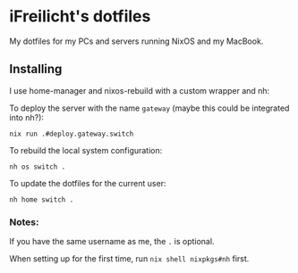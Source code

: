 # iFreilicht's dotfiles

My dotfiles for my PCs and servers running NixOS and my MacBook.

## Installing

I use home-manager and nixos-rebuild with a custom wrapper and nh:

To deploy the server with the name `gateway` (maybe this could be integrated into nh?):

    nix run .#deploy.gateway.switch

To rebuild the local system configuration:

    nh os switch .

To update the dotfiles for the current user:

    nh home switch .

### Notes:

If you have the same username as me, the `.` is optional.

When setting up for the first time, run `nix shell nixpkgs#nh` first.
